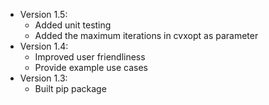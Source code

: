 * Version 1.5:
    * Added unit testing
    * Added the maximum iterations in cvxopt as parameter
* Version 1.4:
    * Improved user friendliness
    * Provide example use cases
* Version 1.3:
    * Built pip package
